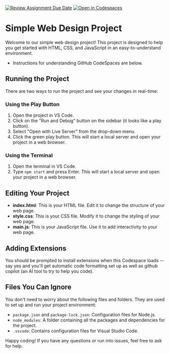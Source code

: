 [![Review Assignment Due Date](https://classroom.github.com/assets/deadline-readme-button-22041afd0340ce965d47ae6ef1cefeee28c7c493a6346c4f15d667ab976d596c.svg)](https://classroom.github.com/a/At9CA9ei)
[![Open in Codespaces](https://classroom.github.com/assets/launch-codespace-2972f46106e565e64193e422d61a12cf1da4916b45550586e14ef0a7c637dd04.svg)](https://classroom.github.com/open-in-codespaces?assignment_repo_id=20945407)
# Simple Web Design Project

Welcome to our simple web design project! This project is designed to help you get started with HTML, CSS, and JavaScript in an easy-to-understand environment.

- Instructions for understanding GitHub CodeSpaces are below.

## Running the Project

There are two ways to run the project and see your changes in real-time:

### Using the Play Button

1. Open the project in VS Code.
2. Click on the "Run and Debug" button on the sidebar (it looks like a play button).
3. Select "Open with Live Server" from the drop-down menu.
4. Click the green play button. This will start a local server and open your project in a web browser.

### Using the Terminal

1. Open the terminal in VS Code.
2. Type `npm start` and press Enter. This will start a local server and open your project in a web browser.

## Editing Your Project

- **index.html**: This is your HTML file. Edit it to change the structure of your web page.
- **style.css**: This is your CSS file. Modify it to change the styling of your web page.
- **main.js**: This is your JavaScript file. Use it to add interactivity to your web page.

## Adding Extensions

You should be prompted to install extensions when this Codespace loads -- say yes and you'll
get automatic code formatting set up as well as github copilot (an AI tool to try to help you code).

## Files You Can Ignore

You don't need to worry about the following files and folders. They are used to set up and run your project environment:

- `package.json` and `package-lock.json`: Configuration files for Node.js.
- `node_modules`: A folder containing all the packages and dependencies for the project.
- `.vscode`: Contains configuration files for Visual Studio Code.

Happy coding! If you have any questions or run into issues, feel free to ask for help.
